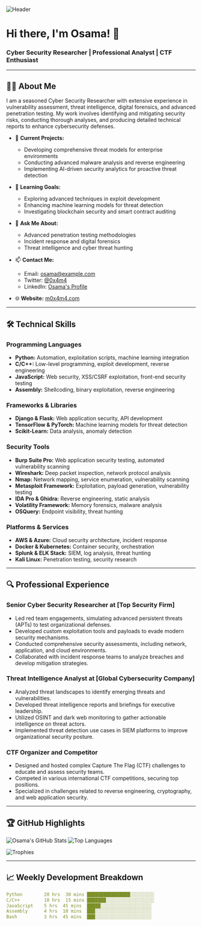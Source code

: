 ![Header](https://your-image-url.com/header-image)

# Hi there, I'm Osama! 👋

### Cyber Security Researcher | Professional Analyst | CTF Enthusiast

---

## 🧑‍💻 About Me

I am a seasoned Cyber Security Researcher with extensive experience in vulnerability assessment, threat intelligence, digital forensics, and advanced penetration testing. My work involves identifying and mitigating security risks, conducting thorough analyses, and producing detailed technical reports to enhance cybersecurity defenses.

- 🔭 **Current Projects:**
  - Developing comprehensive threat models for enterprise environments
  - Conducting advanced malware analysis and reverse engineering
  - Implementing AI-driven security analytics for proactive threat detection

- 🌱 **Learning Goals:**
  - Exploring advanced techniques in exploit development
  - Enhancing machine learning models for threat detection
  - Investigating blockchain security and smart contract auditing

- 💬 **Ask Me About:**
  - Advanced penetration testing methodologies
  - Incident response and digital forensics
  - Threat intelligence and cyber threat hunting

- 📫 **Contact Me:**
  - Email: osama@example.com
  - Twitter: [@0x4m4](https://twitter.com/0x4m4)
  - LinkedIn: [Osama's Profile](https://www.linkedin.com/in/osama)

- 🌐 **Website:** [m0x4m4.com](https://m0x4m4.com)

---

## 🛠️ Technical Skills

### Programming Languages
- **Python:** Automation, exploitation scripts, machine learning integration
- **C/C++:** Low-level programming, exploit development, reverse engineering
- **JavaScript:** Web security, XSS/CSRF exploitation, front-end security testing
- **Assembly:** Shellcoding, binary exploitation, reverse engineering

### Frameworks & Libraries
- **Django & Flask:** Web application security, API development
- **TensorFlow & PyTorch:** Machine learning models for threat detection
- **Scikit-Learn:** Data analysis, anomaly detection

### Security Tools
- **Burp Suite Pro:** Web application security testing, automated vulnerability scanning
- **Wireshark:** Deep packet inspection, network protocol analysis
- **Nmap:** Network mapping, service enumeration, vulnerability scanning
- **Metasploit Framework:** Exploitation, payload generation, vulnerability testing
- **IDA Pro & Ghidra:** Reverse engineering, static analysis
- **Volatility Framework:** Memory forensics, malware analysis
- **OSQuery:** Endpoint visibility, threat hunting

### Platforms & Services
- **AWS & Azure:** Cloud security architecture, incident response
- **Docker & Kubernetes:** Container security, orchestration
- **Splunk & ELK Stack:** SIEM, log analysis, threat hunting
- **Kali Linux:** Penetration testing, security research

---

## 🔍 Professional Experience

### Senior Cyber Security Researcher at [Top Security Firm]
- Led red team engagements, simulating advanced persistent threats (APTs) to test organizational defenses.
- Developed custom exploitation tools and payloads to evade modern security mechanisms.
- Conducted comprehensive security assessments, including network, application, and cloud environments.
- Collaborated with incident response teams to analyze breaches and develop mitigation strategies.

### Threat Intelligence Analyst at [Global Cybersecurity Company]
- Analyzed threat landscapes to identify emerging threats and vulnerabilities.
- Developed threat intelligence reports and briefings for executive leadership.
- Utilized OSINT and dark web monitoring to gather actionable intelligence on threat actors.
- Implemented threat detection use cases in SIEM platforms to improve organizational security posture.

### CTF Organizer and Competitor
- Designed and hosted complex Capture The Flag (CTF) challenges to educate and assess security teams.
- Competed in various international CTF competitions, securing top positions.
- Specialized in challenges related to reverse engineering, cryptography, and web application security.

---

## 🏆 GitHub Highlights

![Osama's GitHub Stats](https://github-readme-stats.vercel.app/api?username=0x4m4&show_icons=true&theme=radical)
![Top Languages](https://github-readme-stats.vercel.app/api/top-langs/?username=0x4m4&layout=compact&theme=radical)

![Trophies](https://github-profile-trophy.vercel.app/?username=0x4m4&theme=darkhub)

---

## 📈 Weekly Development Breakdown

<!--START_SECTION:waka-->
```yaml                                     
Python        20 hrs  30 mins ████████████████░░░░░░░░░
C/C++         10 hrs  15 mins ███████░░░░░░░░░░░░░░░░░░
JavaScript    5 hrs  45 mins  █████░░░░░░░░░░░░░░░░░░░
Assembly      4 hrs  10 mins  ███░░░░░░░░░░░░░░░░░░░░░
Bash          3 hrs  45 mins  ███░░░░░░░░░░░░░░░░░░░░░

